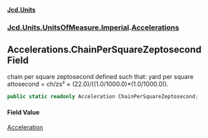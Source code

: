 #### [Jcd.Units](index.md 'index')
### [Jcd.Units.UnitsOfMeasure.Imperial](Jcd.Units.UnitsOfMeasure.Imperial.md 'Jcd.Units.UnitsOfMeasure.Imperial').[Accelerations](Accelerations.md 'Jcd.Units.UnitsOfMeasure.Imperial.Accelerations')

## Accelerations.ChainPerSquareZeptosecond Field

chain per square zeptosecond defined such that: yard per square attosecond = ch/zs² × (22.0)/((1.0/1000.0)*(1.0/1000.0)).

```csharp
public static readonly Acceleration ChainPerSquareZeptosecond;
```

#### Field Value
[Acceleration](Acceleration.md 'Jcd.Units.UnitTypes.Acceleration')